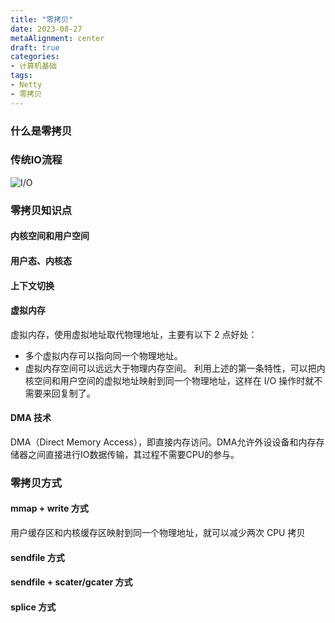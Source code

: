```yaml
---
title: "零拷贝"
date: 2023-08-27
metaAlignment: center
draft: true
categories:
- 计算机基础
tags:
- Netty
- 零拷贝
---
```


<!--more-->

### 什么是零拷贝

### 传统IO流程

![I/O](/images/IO.jpg)


### 零拷贝知识点

#### 内核空间和用户空间

#### 用户态、内核态

#### 上下文切换

#### 虚拟内存

虚拟内存，使用虚拟地址取代物理地址，主要有以下 2 点好处：
* 多个虚拟内存可以指向同一个物理地址。
* 虚拟内存空间可以远远大于物理内存空间。
利用上述的第一条特性，可以把内核空间和用户空间的虚拟地址映射到同一个物理地址，这样在 I/O 操作时就不需要来回复制了。

#### DMA 技术

DMA（Direct Memory Access），即直接内存访问。DMA允许外设设备和内存存储器之间直接进行IO数据传输，其过程不需要CPU的参与。

### 零拷贝方式

#### mmap + write 方式

用户缓存区和内核缓存区映射到同一个物理地址，就可以减少两次 CPU 拷贝

#### sendfile 方式

#### sendfile + scater/gcater 方式

#### splice 方式

